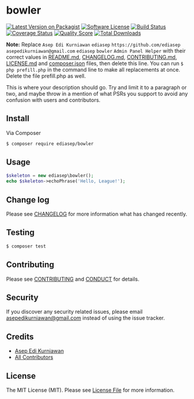 # bowler

[![Latest Version on Packagist][ico-version]][link-packagist]
[![Software License][ico-license]](LICENSE.md)
[![Build Status][ico-travis]][link-travis]
[![Coverage Status][ico-scrutinizer]][link-scrutinizer]
[![Quality Score][ico-code-quality]][link-code-quality]
[![Total Downloads][ico-downloads]][link-downloads]

**Note:** Replace ```Asep Edi Kurniawan``` ```ediasep``` ```https://github.com/ediasep``` ```asepedikurniawan@gmail.com``` ```ediasep``` ```bowler``` ```Admin Panel Helper``` with their correct values in [README.md](README.md), [CHANGELOG.md](CHANGELOG.md), [CONTRIBUTING.md](CONTRIBUTING.md), [LICENSE.md](LICENSE.md) and [composer.json](composer.json) files, then delete this line. You can run `$ php prefill.php` in the command line to make all replacements at once. Delete the file prefill.php as well.

This is where your description should go. Try and limit it to a paragraph or two, and maybe throw in a mention of what
PSRs you support to avoid any confusion with users and contributors.

## Install

Via Composer

``` bash
$ composer require ediasep/bowler
```

## Usage

``` php
$skeleton = new ediasep\bowler();
echo $skeleton->echoPhrase('Hello, League!');
```

## Change log

Please see [CHANGELOG](CHANGELOG.md) for more information what has changed recently.

## Testing

``` bash
$ composer test
```

## Contributing

Please see [CONTRIBUTING](CONTRIBUTING.md) and [CONDUCT](CONDUCT.md) for details.

## Security

If you discover any security related issues, please email asepedikurniawan@gmail.com instead of using the issue tracker.

## Credits

- [Asep Edi Kurniawan][link-author]
- [All Contributors][link-contributors]

## License

The MIT License (MIT). Please see [License File](LICENSE.md) for more information.

[ico-version]: https://img.shields.io/packagist/v/ediasep/bowler.svg?style=flat-square
[ico-license]: https://img.shields.io/badge/license-MIT-brightgreen.svg?style=flat-square
[ico-travis]: https://img.shields.io/travis/ediasep/bowler/master.svg?style=flat-square
[ico-scrutinizer]: https://img.shields.io/scrutinizer/coverage/g/ediasep/bowler.svg?style=flat-square
[ico-code-quality]: https://img.shields.io/scrutinizer/g/ediasep/bowler.svg?style=flat-square
[ico-downloads]: https://img.shields.io/packagist/dt/ediasep/bowler.svg?style=flat-square

[link-packagist]: https://packagist.org/packages/ediasep/bowler
[link-travis]: https://travis-ci.org/ediasep/bowler
[link-scrutinizer]: https://scrutinizer-ci.com/g/ediasep/bowler/code-structure
[link-code-quality]: https://scrutinizer-ci.com/g/ediasep/bowler
[link-downloads]: https://packagist.org/packages/ediasep/bowler
[link-author]: https://github.com/ediasep
[link-contributors]: ../../contributors

